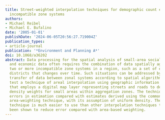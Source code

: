 ```yaml
---
title: Street-weighted interpolation techniques for demographic count estimation in
  incompatible zone systems
authors:
- Michael Reibel
- Michael E. Bufalino
date: '2005-01-01'
publishDate: '2024-06-05T20:56:27.719004Z'
publication_types:
- article-journal
publication: '*Environment and Planning A*'
doi: 10.1068/a36202
abstract: Data processing for the spatial analysis of small-area social, demographic,
  and economic data often requires the combination of data spatially aggregated to
  two or more incompatible zone systems in a region, such as a set of enumeration
  districts that changes over time. Such situations can be addressed by areal interpolation-the
  transfer of data between zonal systems according to spatial algorithms. The authors
  test a technique of areal interpolation using geographic information systems (GIS)
  that employs a digital map layer representing streets and roads to derive varying
  density weights for small areas within aggregation zones. The technique reduces
  errors in estimation compared with estimates derived using the commonly applied
  area-weighting technique, with its assumption of uniform density. The street-weighting
  technique is much easier to use than other interpolation techniques that have also
  been shown to reduce error compared with area-based weighting.
---
```

